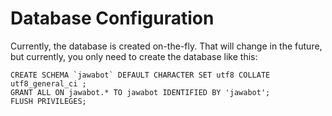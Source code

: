# Database Configuration #

Currently, the database is created on-the-fly.
That will change in the future, but currently, you only need to create the database like this:

```
CREATE SCHEMA `jawabot` DEFAULT CHARACTER SET utf8 COLLATE utf8_general_ci ;
GRANT ALL ON jawabot.* TO jawabot IDENTIFIED BY 'jawabot';
FLUSH PRIVILEGES;
```